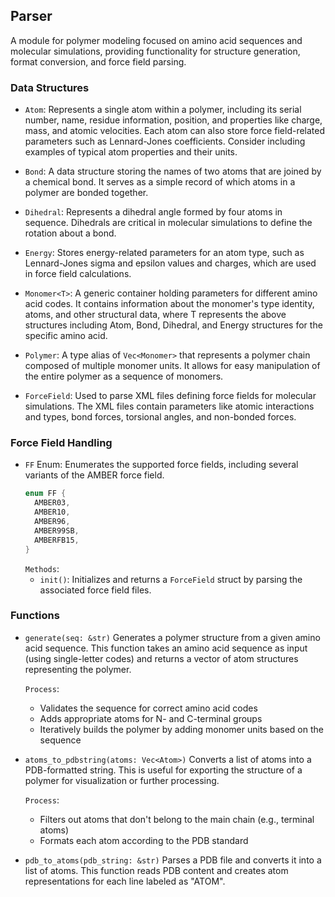 ## Parser

A module for polymer modeling focused on amino acid sequences and molecular simulations, providing functionality for structure generation, format conversion, and force field parsing.

### Data Structures

- `Atom`: Represents a single atom within a polymer, including its serial number, name, residue information, position, and properties like charge, mass, and atomic velocities. Each atom can also store force field-related parameters such as Lennard-Jones coefficients. Consider including examples of typical atom properties and their units.

- `Bond`: A data structure storing the names of two atoms that are joined by a chemical bond. It serves as a simple record of which atoms in a polymer are bonded together.

- `Dihedral`: Represents a dihedral angle formed by four atoms in sequence. Dihedrals are critical in molecular simulations to define the rotation about a bond.

- `Energy`: Stores energy-related parameters for an atom type, such as Lennard-Jones sigma and epsilon values and charges, which are used in force field calculations.

- `Monomer<T>`: A generic container holding parameters for different amino acid codes. It contains information about the monomer's type identity, atoms, and other structural data, where T represents the above structures including Atom, Bond, Dihedral, and Energy structures for the specific amino acid.

- `Polymer`: A type alias of `Vec<Monomer>` that represents a polymer chain composed of multiple monomer units. It allows for easy manipulation of the entire polymer as a sequence of monomers.

- `ForceField`: Used to parse XML files defining force fields for molecular simulations. The XML files contain parameters like atomic interactions and types, bond forces, torsional angles, and non-bonded forces.

### Force Field Handling

- `FF` Enum:
  Enumerates the supported force fields, including several variants of the AMBER force field.
  ```rs
  enum FF {
    AMBER03,
    AMBER10,
    AMBER96,
    AMBER99SB,
    AMBERFB15,
  }
  ```
  `Methods`:
  - `init()`: Initializes and returns a `ForceField` struct by parsing the associated force field files.

### Functions

- `generate(seq: &str)`
  Generates a polymer structure from a given amino acid sequence. This function takes an amino acid sequence as input (using single-letter codes) and returns a vector of atom structures representing the polymer.

  `Process`:
  - Validates the sequence for correct amino acid codes
  - Adds appropriate atoms for N- and C-terminal groups
  - Iteratively builds the polymer by adding monomer units based on the sequence

- `atoms_to_pdbstring(atoms: Vec<Atom>)`
  Converts a list of atoms into a PDB-formatted string. This is useful for exporting the structure of a polymer for visualization or further processing.

  `Process`:
  - Filters out atoms that don't belong to the main chain (e.g., terminal atoms)
  - Formats each atom according to the PDB standard

- `pdb_to_atoms(pdb_string: &str)`
  Parses a PDB file and converts it into a list of atoms. This function reads PDB content and creates atom representations for each line labeled as "ATOM".
